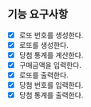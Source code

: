 ## 기능 요구사항

- [x] 로또 번호를 생성한다.
- [x] 로또를 생성한다.
- [x] 당첨 통계를 계산한다.
- [x] 구매금액을 입력한다.
- [x] 로또를 출력한다.
- [x] 당첨 번호를 입력한다.
- [x] 당첨 통계를 출력한다.